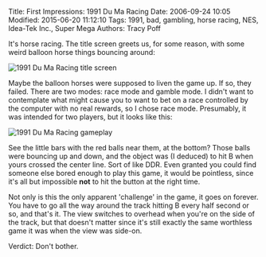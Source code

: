 Title: First Impressions: 1991 Du Ma Racing
Date: 2006-09-24 10:05
Modified: 2015-06-20 11:12:10
Tags: 1991, bad, gambling, horse racing, NES, Idea-Tek Inc., Super Mega
Authors: Tracy Poff

It's horse racing. The title screen greets us, for some reason, with some weird balloon horse things bouncing around:

![1991 Du Ma Racing title screen]({filename}../images/1991-Du-Ma-Racing_01.png)

Maybe the balloon horses were supposed to liven the game up. If so, they failed. There are two modes: race mode and gamble mode. I didn't want to contemplate what might cause you to want to bet on a race controlled by the computer with no real rewards, so I chose race mode. Presumably, it was intended for two players, but it looks like this:

![1991 Du Ma Racing gameplay]({filename}../images/1991-Du-Ma-Racing_02.png)

See the little bars with the red balls near them, at the bottom? Those balls were bouncing up and down, and the object was (I deduced) to hit B when yours crossed the center line. Sort of like DDR. Even granted you could find someone else bored enough to play this game, it would be pointless, since it's all but impossible **not** to hit the button at the right time.

Not only is this the only apparent 'challenge' in the game, it goes on forever. You have to go all the way around the track hitting B every half second or so, and that's it. The view switches to overhead when you're on the side of the track, but that doesn't matter since it's still exactly the same worthless game it was when the view was side-on.

Verdict: Don't bother.
